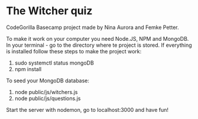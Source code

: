 # The Witcher quiz
CodeGorilla Basecamp project made by Nina Aurora and Femke Petter.

To make it work on your computer you need Node.JS, NPM and MongoDB. In your terminal - go to the directory where te project is stored. If everything is installed follow these steps to make the project work:
1. sudo systemctl status mongoDB
2. npm install

To seed your MongoDB database:
1. node public/js/witchers.js
2. node public/js/questions.js

Start the server with nodemon, go to localhost:3000 and have fun!
